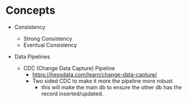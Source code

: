 # Concepts

- Consistency
  - Strong Consistency
  - Eventual Consistency

- Data Pipelines
  - CDC (Change Data Capture) Pipeline 
    - https://hevodata.com/learn/change-data-capture/
    - Two sided CDC to make it more the pipeline more robust
      - this will make the main db to ensure the other db has the record inserted/updated.